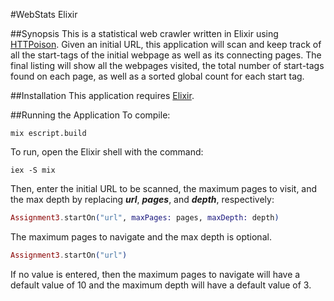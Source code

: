 #WebStats Elixir


##Synopsis
This is a statistical web crawler written in Elixir using [HTTPoison](https://github.com/edgurgel/httpoison).
Given an initial URL, this application will scan and keep track of all the start-tags of the initial webpage as well as its connecting pages. The final listing will show all the webpages visited, the total number of start-tags found on each page, as well as a sorted global count for each start tag.


##Installation
This application requires [Elixir](http://elixir-lang.org/install.html).



##Running the Application
To compile:

```
mix escript.build
```

To run, open the Elixir shell with the command:

```
iex -S mix
```

Then, enter the initial URL to be scanned, the maximum pages to visit, and the max depth by replacing **_url_**, **_pages_**, and **_depth_**, respectively:

```elixir
Assignment3.startOn("url", maxPages: pages, maxDepth: depth)
```

The maximum pages to navigate and the max depth is optional.

```elixir
Assignment3.startOn("url")
```

If no value is entered, then the maximum pages to navigate will have a default value of 10 and the maximum depth will have a default value of 3.
